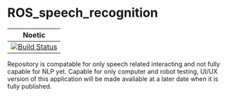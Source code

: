 # ROS_speech_recognition

|Noetic|
|:---:|
[![Build Status](https://travis-ci.org/ROBOTIS-GIT/ROBOTIS-Framework.svg?branch=master)](https://travis-ci.org/ROBOTIS-GIT/ROBOTIS-Framework)|


Repository is compatable for only speech related interacting and not fully capable for NLP yet. Capable for only computer and robot testing, UI/UX version of this application will be made avaliable at a later date when it is fully published.
